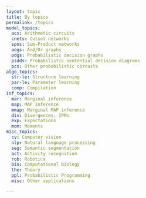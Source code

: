 ```yaml
---
layout: topic
title: By topics
permalink: /topics
model_topics: 
  acs: Arithmetic circuits
  cnets: Cutset networks
  spns: Sum-Product networks
  aogs: And/Or graphs
  pdgs: Probabilistic decision graphs
  psdds: Probabilistic sentential decision diagrams
  pcs: Other probabilistic circuits
algo_topics: 
  str-le: Structure learning
  par-le: Parameter learning
  comp: Compilation
inf_topics: 
  mar: Marginal inference
  map: MAP inference
  mmap: Marginal MAP inference
  div: Divergences, IPMs
  exp: Expectations
  mom: Moments
misc_topics: 
  cv: Computer vision
  nlp: Natural language processing
  seg: Semantic segmentation
  act: Activity recognition
  rob: Robotics
  bio: Computational biology
  the: Theory
  ppl: Probabilistic Programming
  misc: Other applications

---
```

